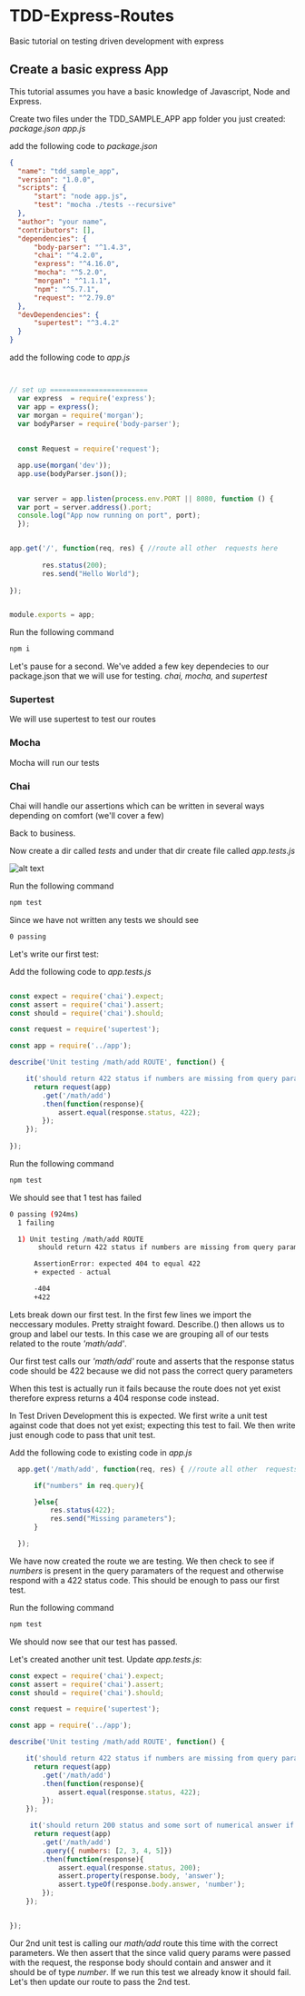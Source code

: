 # TDD-Express-Routes
Basic tutorial on testing driven development with express

## Create a basic express App
This tutorial assumes you have a basic knowledge of Javascript, Node and Express. 

Create two files under the TDD_SAMPLE_APP app folder you just created:  
*package.json*
*app.js*

  add the following code to *package.json*
  ```json
  {
    "name": "tdd_sample_app",
    "version": "1.0.0",
    "scripts": {
        "start": "node app.js",
        "test": "mocha ./tests --recursive"
    },
    "author": "your name",
    "contributors": [],
    "dependencies": {
        "body-parser": "^1.4.3",
        "chai": "^4.2.0",
        "express": "^4.16.0",
        "mocha": "^5.2.0",
        "morgan": "^1.1.1",
        "npm": "^5.7.1",
        "request": "^2.79.0"
    },
    "devDependencies": {
        "supertest": "^3.4.2"
    }
}

  ```
  
  add the following code to *app.js*
  
  ```js
  

  // set up ========================
    var express  = require('express');
    var app = express();                              
    var morgan = require('morgan');             
    var bodyParser = require('body-parser');   
    
        
    const Request = require('request');

    app.use(morgan('dev'));                                         
    app.use(bodyParser.json());                                     

   
    var server = app.listen(process.env.PORT || 8080, function () {
    var port = server.address().port;
    console.log("App now running on port", port);
    });

  
app.get('/', function(req, res) { //route all other  requests here
         
          res.status(200);
          res.send("Hello World");
                               
});


module.exports = app;

  ```
  
  Run the following command
```bash
npm i
```

  
  Let's pause for a second. We've added a few key dependecies to our package.json that we will use for testing.
  *chai, mocha,* and *supertest*
  
  ### Supertest
  We will use supertest to test our routes
  
  ### Mocha 
  Mocha will run our tests 
  
  ### Chai 
  Chai will handle our assertions which can be written in several ways depending on comfort (we'll cover a few)
  
 Back to business. 
 
 Now create a dir called *tests* and under that dir create file called *app.tests.js*
 
 ![alt text](https://res.cloudinary.com/veedbeta/image/upload/v1549398138/image_3_tiiwpb.png)
 
 
  Run the following command
```bash
npm test
```
Since we have not written any tests we should see
````bash
0 passing
````
Let's write our first test:

Add the following code to *app.tests.js*

````javascript

const expect = require('chai').expect;
const assert = require('chai').assert;
const should = require('chai').should;

const request = require('supertest');

const app = require('../app');

describe('Unit testing /math/add ROUTE', function() {

    it('should return 422 status if numbers are missing from query params', function() {
      return request(app)
        .get('/math/add')
        .then(function(response){
            assert.equal(response.status, 422);
        });
    });
   
});

`````
 Run the following command
```bash
npm test
```
We should see that 1 test has failed 

```` bash
0 passing (924ms)
  1 failing

  1) Unit testing /math/add ROUTE
       should return 422 status if numbers are missing from query params:

      AssertionError: expected 404 to equal 422
      + expected - actual

      -404
      +422

````
Lets break down our first test. In the first few lines we import the neccessary modules. Pretty straight foward. Describe.() then allows us to group and label our tests. In this case we are grouping all of our tests related to the route *'math/add'*.

Our first test calls our *'math/add'* route and asserts that the response status code should be 422 because we did not pass the correct query parameters 

When this test is actually run it fails because the route does not yet exist therefore express returns a 404 response code instead. 

In Test Driven Development this is expected. We first write a unit test against code that does not yet exist; expecting this test to fail. We then write just enough code to pass that unit test.

Add the following code to existing code in *app.js*

````javascript
  app.get('/math/add', function(req, res) { //route all other  requests here

      if("numbers" in req.query){

      }else{
          res.status(422);
          res.send("Missing parameters");
      }

  });
  ````
  We have now created the route we are testing. We then check to see if *numbers* is present in the query paramaters of the request and otherwise respond with a 422 status code. This should be enough to pass our first test.  

 Run the following command
```bash
npm test
```

We should now see that our test has passed.

Let's created another unit test. 
Update *app.tests.js*:

````js
const expect = require('chai').expect;
const assert = require('chai').assert;
const should = require('chai').should;

const request = require('supertest');

const app = require('../app');

describe('Unit testing /math/add ROUTE', function() {

    it('should return 422 status if numbers are missing from query params', function() {
      return request(app)
        .get('/math/add')
        .then(function(response){
            assert.equal(response.status, 422);
        });
    });

     it('should return 200 status and some sort of numerical answer if a valid array of numbers is passed', function() {
      return request(app)
        .get('/math/add')
        .query({ numbers: [2, 3, 4, 5]})
        .then(function(response){
            assert.equal(response.status, 200);
            assert.property(response.body, 'answer');
            assert.typeOf(response.body.answer, 'number');
        });
    });


});
````
Our 2nd unit test is calling our *math/add* route this time with the correct parameters. We then assert that the since valid query params were passed with the request, the response body should contain and answer and it should be of type *number*. If we run this test we already know it should fail. Let's then update our route to pass the 2nd test. 


    
    
    
  

